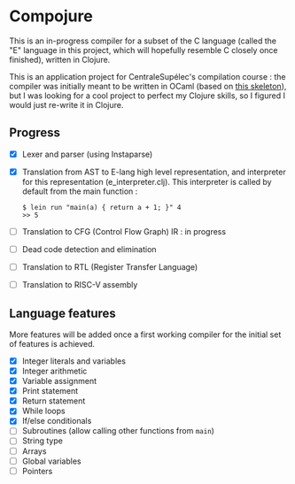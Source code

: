 # Compojure

This is an in-progress compiler for a subset of the C language (called the "E" language in this project, which will hopefully resemble C closely once finished), written in Clojure.

This is an application project for CentraleSupélec's compilation course : the compiler was initially meant to be written in OCaml (based on [this skeleton](https://gitlab-research.centralesupelec.fr/cidre-public/compilation/infosec-ecomp)), but I was looking for a cool project to perfect my Clojure skills, so I figured I would just re-write it in Clojure.

## Progress

-   [x] Lexer and parser (using Instaparse)
-   [x] Translation from AST to E-lang high level representation, and interpreter for this representation (e_interpreter.clj). This interpreter is called by default from the main function :

    ```
    $ lein run "main(a) { return a + 1; }" 4
    >> 5
    ```

-   [ ] Translation to CFG (Control Flow Graph) IR : in progress
-   [ ] Dead code detection and elimination
-   [ ] Translation to RTL (Register Transfer Language)
-   [ ] Translation to RISC-V assembly

## Language features

More features will be added once a first working compiler for the initial set of features is achieved.

-   [x] Integer literals and variables
-   [x] Integer arithmetic
-   [x] Variable assignment
-   [x] Print statement
-   [x] Return statement
-   [x] While loops
-   [x] If/else conditionals
-   [ ] Subroutines (allow calling other functions from `main`)
-   [ ] String type
-   [ ] Arrays
-   [ ] Global variables
-   [ ] Pointers
